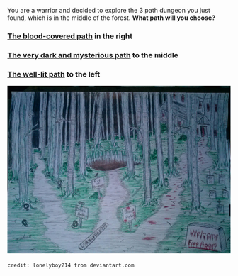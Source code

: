 You are a warrior and decided to explore the 3 path dungeon you just found, which is in the middle of the forest. **What path will you choose?**

### [The blood-covered path](blood_path/first-encounter-zombie.md) in the right
### [The very dark and mysterious path](dark_path/faint-noise.md) to the middle
### [The well-lit path](torch/oldman.md) to the left 

![paths](images/blood/3_paths.jpg)

`credit: lonelyboy214 from deviantart.com`